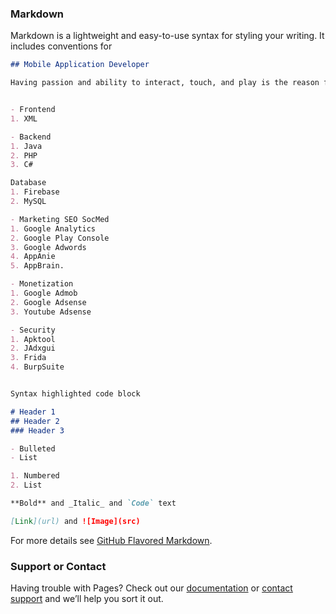 

### Markdown

Markdown is a lightweight and easy-to-use syntax for styling your writing. It includes conventions for

```markdown
## Mobile Application Developer

Having passion and ability to interact, touch, and play is the reason focusing on mobile development especially Android. As a solo developer need to research and learn all things. Open Source is the best way to learn and contribute back to the community. Interested in cybersecurity for reverse engineering of Android mobile application and also a Digital Marketer.


- Frontend 
1. XML

- Backend
1. Java
2. PHP
3. C#

Database
1. Firebase
2. MySQL

- Marketing SEO SocMed
1. Google Analytics
2. Google Play Console
3. Google Adwords
4. AppAnie
5. AppBrain.

- Monetization
1. Google Admob
2. Google Adsense
3. Youtube Adsense

- Security
1. Apktool
2. JAdxgui
3. Frida
4. BurpSuite


Syntax highlighted code block

# Header 1
## Header 2
### Header 3

- Bulleted
- List

1. Numbered
2. List

**Bold** and _Italic_ and `Code` text

[Link](url) and ![Image](src)
```

For more details see [GitHub Flavored Markdown](https://guides.github.com/features/mastering-markdown/).



### Support or Contact

Having trouble with Pages? Check out our [documentation](https://help.github.com/categories/github-pages-basics/) or [contact support](https://github.com/contact) and we’ll help you sort it out.
